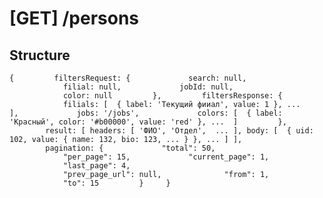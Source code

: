 # [GET] /persons


## Structure

`{
        filtersRequest: {
            search: null,
            filial: null,
            jobId: null,
            color: null
        },
        filtersResponse: { 
            filials: [ 
                {
                    label: 'Текущий фииал',
                    value: 1
                },
                ...
            ],
            jobs: '/jobs',
            colors: [ 
                {
                    label: 'Красный',
                    color: '#b00000',
                    value: 'red'
                },
                ... 
            ]
        },
        result: [
            headers: [ 'ФИО', 'Отдел',  ... ],
            body: [ 
                {
                    uid: 102,
                    value: {
                        name: 132,
                        bio: 123,
                        ...
                    }
                },
                ...
            ]
        ],
        pagination: {
            "total": 50,
            "per_page": 15,
            "current_page": 1,
            "last_page": 4,                      
            "prev_page_url": null, 
            "from": 1,
            "to": 15
        }
    }
`